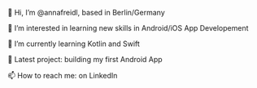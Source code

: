 👋 Hi, I’m @annafreidl, based in Berlin/Germany 

👀 I’m interested in learning new skills in Android/iOS App Developement

🌱 I’m currently learning Kotlin and Swift

💞️ Latest project: building my first Android App

📫 How to reach me: on LinkedIn
